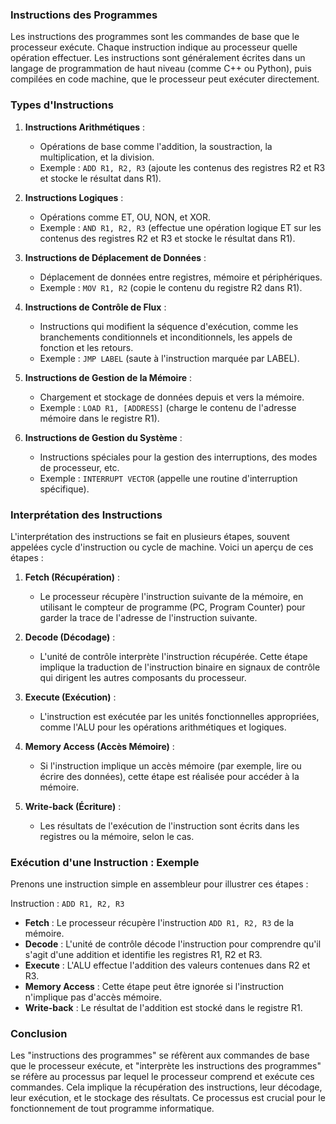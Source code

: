 
### Instructions des Programmes

Les instructions des programmes sont les commandes de base que le processeur exécute. Chaque instruction indique au processeur quelle opération effectuer. Les instructions sont généralement écrites dans un langage de programmation de haut niveau (comme C++ ou Python), puis compilées en code machine, que le processeur peut exécuter directement.

### Types d'Instructions

1. **Instructions Arithmétiques** :
   - Opérations de base comme l'addition, la soustraction, la multiplication, et la division.
   - Exemple : `ADD R1, R2, R3` (ajoute les contenus des registres R2 et R3 et stocke le résultat dans R1).

2. **Instructions Logiques** :
   - Opérations comme ET, OU, NON, et XOR.
   - Exemple : `AND R1, R2, R3` (effectue une opération logique ET sur les contenus des registres R2 et R3 et stocke le résultat dans R1).

3. **Instructions de Déplacement de Données** :
   - Déplacement de données entre registres, mémoire et périphériques.
   - Exemple : `MOV R1, R2` (copie le contenu du registre R2 dans R1).

4. **Instructions de Contrôle de Flux** :
   - Instructions qui modifient la séquence d'exécution, comme les branchements conditionnels et inconditionnels, les appels de fonction et les retours.
   - Exemple : `JMP LABEL` (saute à l'instruction marquée par LABEL).

5. **Instructions de Gestion de la Mémoire** :
   - Chargement et stockage de données depuis et vers la mémoire.
   - Exemple : `LOAD R1, [ADDRESS]` (charge le contenu de l'adresse mémoire dans le registre R1).

6. **Instructions de Gestion du Système** :
   - Instructions spéciales pour la gestion des interruptions, des modes de processeur, etc.
   - Exemple : `INTERRUPT VECTOR` (appelle une routine d'interruption spécifique).

### Interprétation des Instructions

L'interprétation des instructions se fait en plusieurs étapes, souvent appelées cycle d'instruction ou cycle de machine. Voici un aperçu de ces étapes :

1. **Fetch (Récupération)** :
   - Le processeur récupère l'instruction suivante de la mémoire, en utilisant le compteur de programme (PC, Program Counter) pour garder la trace de l'adresse de l'instruction suivante.

2. **Decode (Décodage)** :
   - L'unité de contrôle interprète l'instruction récupérée. Cette étape implique la traduction de l'instruction binaire en signaux de contrôle qui dirigent les autres composants du processeur.

3. **Execute (Exécution)** :
   - L'instruction est exécutée par les unités fonctionnelles appropriées, comme l'ALU pour les opérations arithmétiques et logiques.

4. **Memory Access (Accès Mémoire)** :
   - Si l'instruction implique un accès mémoire (par exemple, lire ou écrire des données), cette étape est réalisée pour accéder à la mémoire.

5. **Write-back (Écriture)** :
   - Les résultats de l'exécution de l'instruction sont écrits dans les registres ou la mémoire, selon le cas.

### Exécution d'une Instruction : Exemple

Prenons une instruction simple en assembleur pour illustrer ces étapes :

Instruction : `ADD R1, R2, R3`

- **Fetch** : Le processeur récupère l'instruction `ADD R1, R2, R3` de la mémoire.
- **Decode** : L'unité de contrôle décode l'instruction pour comprendre qu'il s'agit d'une addition et identifie les registres R1, R2 et R3.
- **Execute** : L'ALU effectue l'addition des valeurs contenues dans R2 et R3.
- **Memory Access** : Cette étape peut être ignorée si l'instruction n'implique pas d'accès mémoire.
- **Write-back** : Le résultat de l'addition est stocké dans le registre R1.

### Conclusion

Les "instructions des programmes" se réfèrent aux commandes de base que le processeur exécute, et "interprète les instructions des programmes" se réfère au processus par lequel le processeur comprend et exécute ces commandes. Cela implique la récupération des instructions, leur décodage, leur exécution, et le stockage des résultats. Ce processus est crucial pour le fonctionnement de tout programme informatique.